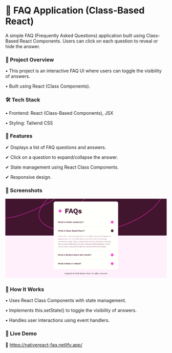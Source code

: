 # 📖 FAQ Application (Class-Based React)
A simple FAQ (Frequently Asked Questions) application built using Class-Based React Components. Users can click on each question to reveal or hide the answer.

### 🚀 Project Overview
• This project is an interactive FAQ UI where users can toggle the visibility of answers.

• Built using React (Class Components).

### 🛠 Tech Stack
• Frontend: React (Class-Based Components), JSX

• Styling: Tailwnd CSS

### 🎯 Features

✔ Displays a list of FAQ questions and answers.

✔ Click on a question to expand/collapse the answer.

✔ State management using React Class Components.

✔ Responsive design.

### 📸 Screenshots
![image_alt](https://github.com/bismah-nasir/nativereact-faq/blob/931e1c3724edcfeee8f5422e97d1db8ad95ca3f3/nativereact-faq.PNG)

### 📜 How It Works

• Uses React Class Components with state management.

• Implements this.setState() to toggle the visibility of answers.

• Handles user interactions using event handlers.

### 🚀 Live Demo
🔗 https://nativereact-faq.netlify.app/
